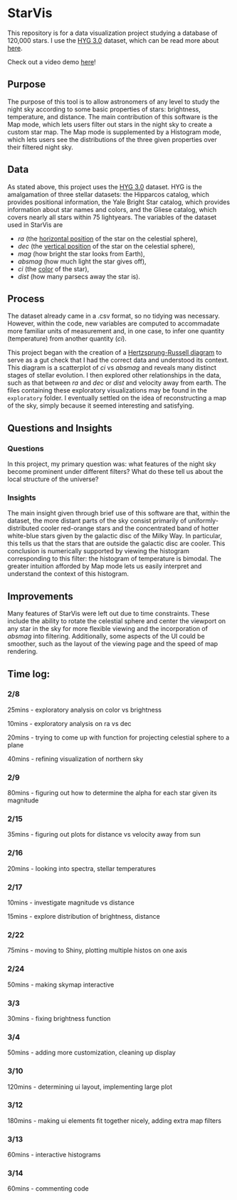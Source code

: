 # StarVis
This repository is for a data visualization project studying a database of 120,000 stars. I use the [HYG 3.0](https://drive.google.com/file/d/1HSYwR0N8DmJ10MELgu2ruB4kY-72MZbP/view?usp=sharing) dataset, which can be read more about [here](http://www.astronexus.com/hyg).

Check out a video demo [here](https://youtu.be/cuMcgmu2QII)!

## Purpose
The purpose of this tool is to allow astronomers of any level to study the night sky according to some basic properties of stars: brightness, temperature, and distance. The main contribution of this software is the Map mode, which lets users filter out stars in the night sky to create a custom star map. The Map mode is supplemented by a Histogram mode, which lets users see the distributions of the three given properties over their filtered night sky.

## Data
As stated above, this project uses the [HYG 3.0](https://drive.google.com/file/d/1HSYwR0N8DmJ10MELgu2ruB4kY-72MZbP/view?usp=sharing) dataset. HYG is the amalgamation of three stellar datasets: the Hipparcos catalog, which provides positional information, the Yale Bright Star catalog, which provides information about star names and colors, and the Gliese catalog, which covers nearly all stars within 75 lightyears. The variables of the dataset used in StarVis are
* _ra_ (the [horizontal position](https://en.wikipedia.org/wiki/Right_ascension) of the star on the celestial sphere),
* _dec_ (the [vertical position](https://en.wikipedia.org/wiki/Declination) of the star on the celestial sphere),
* _mag_ (how bright the star looks from Earth),
* _absmag_ (how much light the star gives off),
* _ci_ (the [color](https://en.wikipedia.org/wiki/Color_index) of the star),
* _dist_ (how many parsecs away the star is).
	
## Process
The dataset already came in a .csv format, so no tidying was necessary. However, within the code, new variables are computed to accommadate more familiar units of measurement and, in one case, to infer one quantity (temperature) from another quantity (_ci_).

This project began with the creation of a [Hertzsprung-Russell diagram](https://en.wikipedia.org/wiki/Hertzsprung%E2%80%93Russell_diagram) to serve as a gut check that I had the correct data and understood its context. This diagram is a scatterplot of _ci_ vs _absmag_ and reveals many distinct stages of stellar evolution. I then explored other relationships in the data, such as that between _ra_ and _dec_ or _dist_ and velocity away from earth. The files containing these exploratory visualizations may be found in the `exploratory` folder. I eventually settled on the idea of reconstructing a map of the sky, simply because it seemed interesting and satisfying.
	
## Questions and Insights

### Questions
In this project, my primary question was: what features of the night sky become prominent under different filters? What do these tell us about the local structure of the universe?

### Insights
The main insight given through brief use of this software are that, within the dataset, the more distant parts of the sky consist primarily of uniformly-distributed cooler red-orange stars and the concentrated band of hotter white-blue stars given by the galactic disc of the Milky Way. In particular, this tells us that the stars that are outside the galactic disc are cooler. This conclusion is numerically supported by viewing the histogram corresponding to this filter: the histogram of temperature is bimodal. The greater intuition afforded by Map mode lets us easily interpret and understand the context of this histogram.

## Improvements
Many features of StarVis were left out due to time constraints. These include the ability to rotate the celestial sphere and center the viewport on any star in the sky for more flexible viewing and the incorporation of _absmag_ into filtering. Additionally, some aspects of the UI could be smoother, such as the layout of the viewing page and the speed of map rendering.

## Time log:
### 2/8
25mins - exploratory analysis on color vs brightness

10mins - exploratory analysis on ra vs dec

20mins - trying to come up with function for projecting celestial sphere to a plane

40mins - refining visualization of northern sky

### 2/9
80mins - figuring out how to determine the alpha for each star given its magnitude

### 2/15
35mins - figuring out plots for distance vs velocity away from sun

### 2/16
20mins - looking into spectra, stellar temperatures

### 2/17
10mins - investigate magnitude vs distance

15mins - explore distribution of brightness, distance

### 2/22
75mins - moving to Shiny, plotting multiple histos on one axis

### 2/24
50mins - making skymap interactive

### 3/3
30mins - fixing brightness function

### 3/4
50mins - adding more customization, cleaning up display

### 3/10
120mins - determining ui layout, implementing large plot

### 3/12
180mins - making ui elements fit together nicely, adding extra map filters

### 3/13
60mins - interactive histograms

### 3/14
60mins - commenting code

